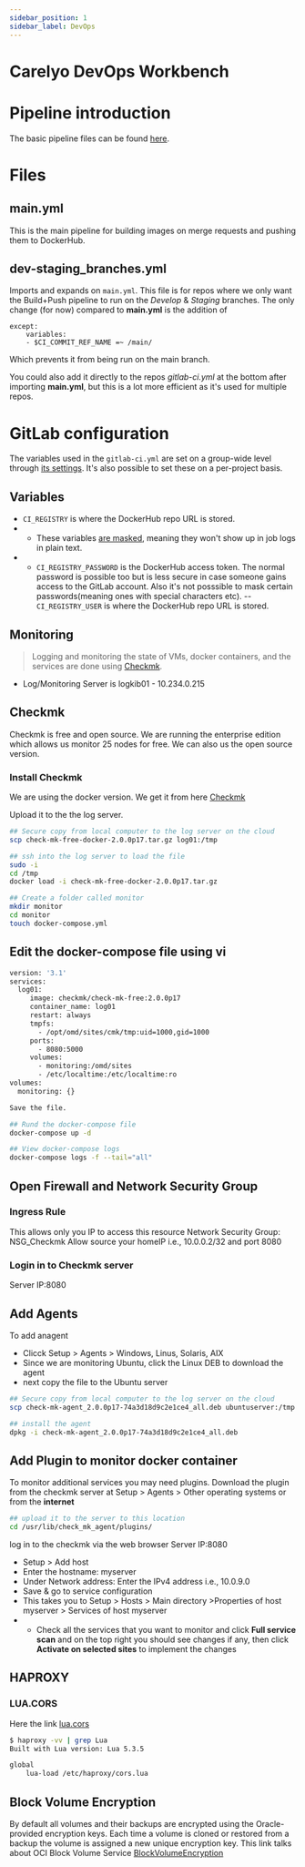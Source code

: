 ```yaml
---
sidebar_position: 1
sidebar_label: DevOps
---
```

# Carelyo DevOps Workbench

# Pipeline introduction
The basic pipeline files can be found [here](https://gitlab.com/carelyo/ci_cd-pipeline-files). 

# Files
## main.yml

This is the main pipeline for building images on merge requests and pushing them to DockerHub.

## dev-staging_branches.yml
Imports and expands on `main.yml`.
This file is for repos where we only want the Build+Push pipeline to run on the *Develop* & *Staging* branches. The only change (for now) compared to **main.yml** is the addition of

    except:
		variables:
		- $CI_COMMIT_REF_NAME =~ /main/

Which prevents it from being run on the main branch.

You could also add it directly to the repos *gitlab-ci.yml* at the bottom after importing **main.yml**, but this is a lot more efficient as it's used for multiple repos.

# GitLab configuration
The variables used in the `gitlab-ci.yml` are set on a group-wide level through [its settings](https://gitlab.com/groups/carelyo/-/settings/ci_cd). It's also possible to set these on a per-project basis.

## Variables
 - `CI_REGISTRY` is where the DockerHub repo URL is stored.  
 - - These variables [are masked](https://docs.gitlab.com/ee/ci/variables/index.html#mask-a-cicd-variable), meaning they won't show up in job logs in plain text.
 - - `CI_REGISTRY_PASSWORD` is the DockerHub access token. The normal password is possible too but is less secure in case someone gains access to the GitLab account. Also it's not posssible to mask certain passwords(meaning ones with special characters etc).
 -- `CI_REGISTRY_USER` is where the DockerHub repo URL is stored.


## Monitoring

> Logging and monitoring the state of VMs, docker containers, and the services are done using [Checkmk](https://checkmk.com/).

* Log/Monitoring Server is logkib01 - 10.234.0.215


## Checkmk

Checkmk is free and open source. We are running the enterprise edition which allows us monitor 25 nodes for free. We can also us the open source version.

### Install Checkmk

We are using the docker version. We get it from here [Checkmk](https://checkmk.com/l/t/enterprise-free-trial)

Upload it to the the log server.

```bash
## Secure copy from local computer to the log server on the cloud
scp check-mk-free-docker-2.0.0p17.tar.gz log01:/tmp

## ssh into the log server to load the file
sudo -i 
cd /tmp
docker load -i check-mk-free-docker-2.0.0p17.tar.gz

## Create a folder called monitor
mkdir monitor
cd monitor
touch docker-compose.yml
```

## Edit the docker-compose file using vi

```bash
version: '3.1'
services:
  log01:
     image: checkmk/check-mk-free:2.0.0p17
     container_name: log01
     restart: always
     tmpfs:
       - /opt/omd/sites/cmk/tmp:uid=1000,gid=1000
     ports:
       - 8080:5000
     volumes:
       - monitoring:/omd/sites
       - /etc/localtime:/etc/localtime:ro
volumes:
  monitoring: {}

Save the file.
```

```bash
## Rund the docker-compose file
docker-compose up -d

## View docker-compose logs
docker-compose logs -f --tail="all"
```

## Open Firewall and Network Security Group

### Ingress Rule
This allows only you IP to access this resource
Network Security Group: NSG_Checkmk
Allow source your homeIP i.e., 10.0.0.2/32 and port 8080 

### Login in to Checkmk server
Server IP:8080

## Add Agents
To add anagent 
- Clicck Setup > Agents > Windows, Linus, Solaris, AIX
- Since we are monitoring Ubuntu, click the Linux DEB to download the agent
- next copy the file to the Ubuntu server

```bash
## Secure copy from local computer to the log server on the cloud
scp check-mk-agent_2.0.0p17-74a3d18d9c2e1ce4_all.deb ubuntuserver:/tmp

## install the agent
dpkg -i check-mk-agent_2.0.0p17-74a3d18d9c2e1ce4_all.deb
```
## Add Plugin to monitor docker container
To monitor additional services you may need plugins.
Download the plugin from the checkmk server at 
Setup > Agents > Other operating systems or from the **internet**

```bash
## upload it to the server to this location
cd /usr/lib/check_mk_agent/plugins/ 
```

log in to the checkmk via the web browser Server IP:8080
- Setup > Add host
-  Enter the hostname: myserver
-  Under Network address: Enter the IPv4 address i.e., 10.0.9.0
-  Save & go to service configuration
-  This takes you to Setup > Hosts > Main directory >Properties of host myserver > Services of host myserver
- - Check all the services that you want to monitor and click **Full service scan** and on the top right you should see changes if any, then click **Activate on selected sites** to implement the changes

## HAPROXY

### LUA.CORS
Here the link [lua.cors](https://www.haproxy.com/blog/enabling-cors-in-haproxy/)

```bash
$ haproxy -vv | grep Lua
Built with Lua version: Lua 5.3.5

global
    lua-load /etc/haproxy/cors.lua
```

## Block Volume Encryption
By default all volumes and their backups are encrypted using the Oracle-provided encryption keys. Each time a volume is cloned or restored from a backup the volume is assigned a new unique encryption key. This link talks about OCI Block Volume Service [BlockVolumeEncryption](https://docs.oracle.com/en-us/iaas/Content/Block/Concepts/overview.htm#BlockVolumeEncryption)